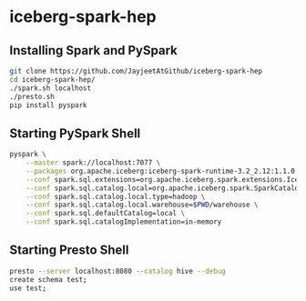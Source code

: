# iceberg-spark-hep

## Installing Spark and PySpark

```bash
git clone https://github.com/JayjeetAtGithub/iceberg-spark-hep
cd iceberg-spark-hep/
./spark.sh localhost
./presto.sh
pip install pyspark
```

## Starting PySpark Shell

```bash
pyspark \
    --master spark://localhost:7077 \
    --packages org.apache.iceberg:iceberg-spark-runtime-3.2_2.12:1.1.0 \
    --conf spark.sql.extensions=org.apache.iceberg.spark.extensions.IcebergSparkSessionExtensions \
    --conf spark.sql.catalog.local=org.apache.iceberg.spark.SparkCatalog \
    --conf spark.sql.catalog.local.type=hadoop \
    --conf spark.sql.catalog.local.warehouse=$PWD/warehouse \
    --conf spark.sql.defaultCatalog=local \
    --conf spark.sql.catalogImplementation=in-memory
```

## Starting Presto Shell

```bash
presto --server localhost:8080 --catalog hive --debug
create schema test;
use test;
```
